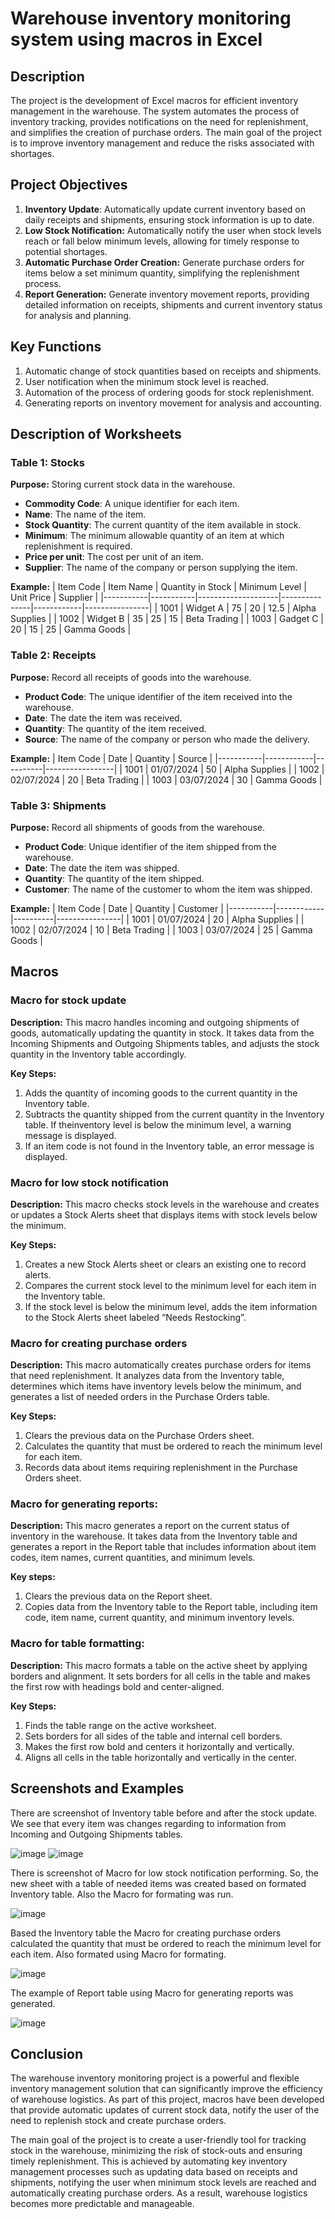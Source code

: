 # Warehouse inventory monitoring system using macros in Excel

## Description
The project is the development of Excel macros for efficient inventory management in the warehouse. The system automates the process of inventory tracking, provides notifications on the need for replenishment, and simplifies the creation of purchase orders. The main goal of the project is to improve inventory management and reduce the risks associated with shortages.

## Project Objectives
1. **Inventory Update**: Automatically update current inventory based on daily receipts and shipments, ensuring stock information is up to date.
2. **Low Stock Notification:** Automatically notify the user when stock levels reach or fall below minimum levels, allowing for timely response to potential shortages.
3. **Automatic Purchase Order Creation:** Generate purchase orders for items below a set minimum quantity, simplifying the replenishment process.
4. **Report Generation:** Generate inventory movement reports, providing detailed information on receipts, shipments and current inventory status for analysis and planning.

## Key Functions
1. Automatic change of stock quantities based on receipts and shipments.
2. User notification when the minimum stock level is reached.
3. Automation of the process of ordering goods for stock replenishment.
4. Generating reports on inventory movement for analysis and accounting.

## Description of Worksheets

### Table 1: Stocks

**Purpose:** Storing current stock data in the warehouse.

- **Commodity Code**: A unique identifier for each item.
- **Name**: The name of the item.
- **Stock Quantity**: The current quantity of the item available in stock.
- **Minimum**: The minimum allowable quantity of an item at which replenishment is required.
- **Price per unit**: The cost per unit of an item.
- **Supplier**: The name of the company or person supplying the item.

**Example:**
| Item Code | Item Name | Quantity in Stock | Minimum Level | Unit Price | Supplier       |
|-----------|-----------|--------------------|---------------|------------|----------------|
| 1001      | Widget A  | 75                 | 20            | 12.5       | Alpha Supplies |
| 1002      | Widget B  | 35                 | 25            | 15         | Beta Trading   |
| 1003      | Gadget C  | 20                 | 15            | 25         | Gamma Goods    |

### Table 2: Receipts

**Purpose:** Record all receipts of goods into the warehouse.

- **Product Code**: The unique identifier of the item received into the warehouse.
- **Date**: The date the item was received.
- **Quantity**: The quantity of the item received.
- **Source**: The name of the company or person who made the delivery.

**Example:**
| Item Code | Date       | Quantity | Source          |
|-----------|------------|----------|-----------------|
| 1001      | 01/07/2024 | 50       | Alpha Supplies  |
| 1002      | 02/07/2024 | 20       | Beta Trading    |
| 1003      | 03/07/2024 | 30       | Gamma Goods     |

### Table 3: Shipments

**Purpose:** Record all shipments of goods from the warehouse.

- **Product Code**: Unique identifier of the item shipped from the warehouse.
- **Date**: The date the item was shipped.
- **Quantity**: The quantity of the item shipped.
- **Customer**: The name of the customer to whom the item was shipped.

**Example:**
| Item Code | Date       | Quantity | Customer       |
|-----------|------------|----------|----------------|
| 1001      | 01/07/2024 | 20       | Alpha Supplies |
| 1002      | 02/07/2024 | 10       | Beta Trading   |
| 1003      | 03/07/2024 | 25       | Gamma Goods    |

## Macros
### Macro for stock update
**Description:**
This macro handles incoming and outgoing shipments of goods, automatically updating the quantity in stock. It takes data from the Incoming Shipments and Outgoing Shipments tables, and adjusts the stock quantity in the Inventory table accordingly.

**Key Steps:**
1. Adds the quantity of incoming goods to the current quantity in the Inventory table.
2. Subtracts the quantity shipped from the current quantity in the Inventory table. If theinventory level is below the minimum level, a warning message is displayed.
3. If an item code is not found in the Inventory table, an error message is displayed.

### Macro for low stock notification
**Description:**
This macro checks stock levels in the warehouse and creates or updates a Stock Alerts sheet that displays items with stock levels below the minimum.

**Key Steps:**
1. Creates a new Stock Alerts sheet or clears an existing one to record alerts.
2. Compares the current stock level to the minimum level for each item in the Inventory table.
3. If the stock level is below the minimum level, adds the item information to the Stock Alerts sheet labeled “Needs Restocking”.

### Macro for creating purchase orders
**Description:**
This macro automatically creates purchase orders for items that need replenishment. It analyzes data from the Inventory table, determines which items have inventory levels below the minimum, and generates a list of needed orders in the Purchase Orders table.

**Key Steps:**
1. Clears the previous data on the Purchase Orders sheet.
2. Calculates the quantity that must be ordered to reach the minimum level for each item.
3. Records data about items requiring replenishment in the Purchase Orders sheet.

### Macro for generating reports:
**Description:**
This macro generates a report on the current status of inventory in the warehouse. It takes data from the Inventory table and generates a report in the Report table that includes information about item codes, item names, current quantities, and minimum levels.

**Key steps:**
1. Clears the previous data on the Report sheet.
2. Copies data from the Inventory table to the Report table, including item code, item name, current quantity, and minimum inventory levels.

### Macro for table formatting:
**Description:**
This macro formats a table on the active sheet by applying borders and alignment. It sets borders for all cells in the table and makes the first row with headings bold and center-aligned.

**Key Steps:**
1. Finds the table range on the active worksheet.
2. Sets borders for all sides of the table and internal cell borders.
3. Makes the first row bold and centers it horizontally and vertically.
4. Aligns all cells in the table horizontally and vertically in the center.

## Screenshots and Examples
There are screenshot of Inventory table before and after the stock update. We see that every item was changes regarding to information from Incoming and Outgoing Shipments tables.

![image](https://github.com/user-attachments/assets/908bb312-270e-439a-b29d-4d121520eb78)
![image](https://github.com/user-attachments/assets/3b057563-a8af-4ee9-9130-f8457a12cc8c)

There is screenshot of Macro for low stock notification performing. So, the new sheet with a table of needed items was created based on formated Inventory table. Also the Macro for formating was run.

![image](https://github.com/user-attachments/assets/ec227dab-84a5-4d69-8774-fe8f7de980e1)

Based the Inventory table the Macro for creating purchase orders calculated the quantity that must be ordered to reach the minimum level for each item. Also formated using Macro for formating.

![image](https://github.com/user-attachments/assets/136b4a6f-74e2-4f25-aff3-cc3efdedc89a)

The example of Report table using Macro for generating reports was generated.

![image](https://github.com/user-attachments/assets/c014e540-171f-409d-a8b4-87b943bb987b)

## Conclusion
The warehouse inventory monitoring project is a powerful and flexible inventory management solution that can significantly improve the efficiency of warehouse logistics. As part of this project, macros have been developed that provide automatic updates of current stock data, notify the user of the need to replenish stock and create purchase orders.

The main goal of the project is to create a user-friendly tool for tracking stock in the warehouse, minimizing the risk of stock-outs and ensuring timely replenishment. This is achieved by automating key inventory management processes such as updating data based on receipts and shipments, notifying the user when minimum stock levels are reached and automatically creating purchase orders. As a result, warehouse logistics becomes more predictable and manageable.


